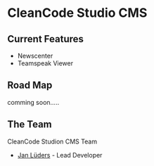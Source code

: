# CleanCode Studio CMS

## Current Features

- Newscenter
- Teamspeak Viewer

## Road Map

comming soon.....

## The Team

CleanCode Studion CMS Team

- [Jan Lüders](http://janlueders.bugs3.com) - Lead Developer
